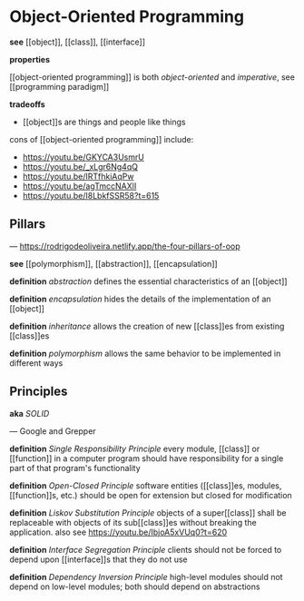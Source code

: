 # Object-Oriented Programming

**see** [[object]], [[class]], [[interface]]

**properties**

[[object-oriented programming]] is both _object-oriented_ and _imperative_, see [[programming paradigm]]

**tradeoffs**

- [[object]]s are things and people like things

cons of [[object-oriented programming]] include:

- <https://youtu.be/GKYCA3UsmrU>
- <https://youtu.be/_xLgr6Ng4qQ>
- <https://youtu.be/IRTfhkiAqPw>
- <https://youtu.be/agTmccNAXlI>
- <https://youtu.be/I8LbkfSSR58?t=615>

## Pillars

&mdash; <https://rodrigodeoliveira.netlify.app/the-four-pillars-of-oop>

**see** [[polymorphism]], [[abstraction]], [[encapsulation]]

**definition** _abstraction_ defines the essential characteristics of an [[object]]

**definition** _encapsulation_ hides the details of the implementation of an [[object]]

**definition** _inheritance_ allows the creation of new [[class]]es from existing [[class]]es

**definition** _polymorphism_ allows the same behavior to be implemented in different ways

## Principles

**aka** _SOLID_

&mdash; Google and Grepper

**definition** _Single Responsibility Principle_ every module, [[class]] or [[function]] in a computer program should have responsibility for a single part of that program's functionality

**definition** _Open-Closed Principle_ software entities ([[class]]es, modules, [[function]]s, etc.) should be open for extension but closed for modification

**definition** _Liskov Substitution Principle_ objects of a super[[class]] shall be replaceable with objects of its sub[[class]]es without breaking the application. also see <https://youtu.be/IbjoA5xVUq0?t=620>

**definition** _Interface Segregation Principle_ clients should not be forced to depend upon [[interface]]s that they do not use

**definition** _Dependency Inversion Principle_ high-level modules should not depend on low-level modules; both should depend on abstractions
